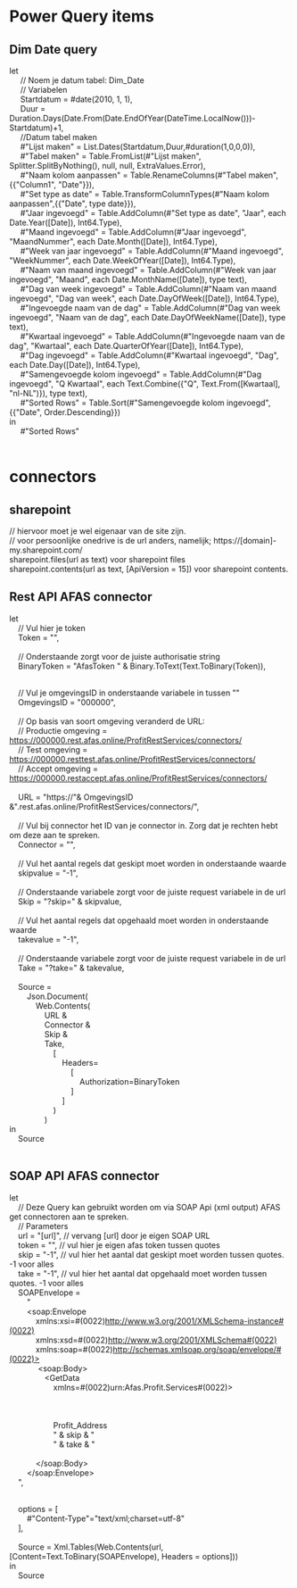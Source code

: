 # Power Query items

## Dim Date query <br>

let <br>
&nbsp;&nbsp;&nbsp;&nbsp;    // Noem je datum tabel: Dim_Date<br>
&nbsp;&nbsp;&nbsp;&nbsp;    // Variabelen<br>
&nbsp;&nbsp;&nbsp;&nbsp;    Startdatum = #date(2010, 1, 1),<br>
&nbsp;&nbsp;&nbsp;&nbsp;    Duur = Duration.Days(Date.From(Date.EndOfYear(DateTime.LocalNow()))-Startdatum)+1,<br>
&nbsp;&nbsp;&nbsp;&nbsp;    //Datum tabel maken<br>
&nbsp;&nbsp;&nbsp;&nbsp;    #"Lijst maken" = List.Dates(Startdatum,Duur,#duration(1,0,0,0)),<br>
&nbsp;&nbsp;&nbsp;&nbsp;    #"Tabel maken" = Table.FromList(#"Lijst maken", Splitter.SplitByNothing(), null, null, ExtraValues.Error),<br>
&nbsp;&nbsp;&nbsp;&nbsp;    #"Naam kolom aanpassen" = Table.RenameColumns(#"Tabel maken",{{"Column1", "Date"}}),<br>
&nbsp;&nbsp;&nbsp;&nbsp;    #"Set type as date" = Table.TransformColumnTypes(#"Naam kolom aanpassen",{{"Date", type date}}),<br>
&nbsp;&nbsp;&nbsp;&nbsp;    #"Jaar ingevoegd" = Table.AddColumn(#"Set type as date", "Jaar", each Date.Year([Date]), Int64.Type),<br>
&nbsp;&nbsp;&nbsp;&nbsp;    #"Maand ingevoegd" = Table.AddColumn(#"Jaar ingevoegd", "MaandNummer", each Date.Month([Date]), Int64.Type),<br>
&nbsp;&nbsp;&nbsp;&nbsp;    #"Week van jaar ingevoegd" = Table.AddColumn(#"Maand ingevoegd", "WeekNummer", each Date.WeekOfYear([Date]), Int64.Type),<br>
&nbsp;&nbsp;&nbsp;&nbsp;    #"Naam van maand ingevoegd" = Table.AddColumn(#"Week van jaar ingevoegd", "Maand", each Date.MonthName([Date]), type text),<br>
&nbsp;&nbsp;&nbsp;&nbsp;    #"Dag van week ingevoegd" = Table.AddColumn(#"Naam van maand ingevoegd", "Dag van week", each Date.DayOfWeek([Date]), Int64.Type),<br>
&nbsp;&nbsp;&nbsp;&nbsp;    #"Ingevoegde naam van de dag" = Table.AddColumn(#"Dag van week ingevoegd", "Naam van de dag", each Date.DayOfWeekName([Date]), type text),<br>
&nbsp;&nbsp;&nbsp;&nbsp;    #"Kwartaal ingevoegd" = Table.AddColumn(#"Ingevoegde naam van de dag", "Kwartaal", each Date.QuarterOfYear([Date]), Int64.Type),<br>
&nbsp;&nbsp;&nbsp;&nbsp;    #"Dag ingevoegd" = Table.AddColumn(#"Kwartaal ingevoegd", "Dag", each Date.Day([Date]), Int64.Type),<br>
&nbsp;&nbsp;&nbsp;&nbsp;    #"Samengevoegde kolom ingevoegd" = Table.AddColumn(#"Dag ingevoegd", "Q Kwartaal", each Text.Combine({"Q", Text.From([Kwartaal], "nl-NL")}), type text),<br>
&nbsp;&nbsp;&nbsp;&nbsp;    #"Sorted Rows" = Table.Sort(#"Samengevoegde kolom ingevoegd",{{"Date", Order.Descending}})<br>
in<br>
&nbsp;&nbsp;&nbsp;&nbsp;    #"Sorted Rows"<br>
<br>

# connectors

## sharepoint

// hiervoor moet je wel eigenaar van de site zijn. <br>
// voor persoonlijke onedrive is de url anders, namelijk; https://[domain]-my.sharepoint.com/ <br>
sharepoint.files(url as text) voor sharepoint files<br>
sharepoint.contents(url as text, [ApiVersion = 15]) voor sharepoint contents. <br>

## Rest API AFAS connector

let<br>
&nbsp;&nbsp;&nbsp;&nbsp;// Vul hier je token<br>
&nbsp;&nbsp;&nbsp;&nbsp;Token = "",<br>
     <br>
&nbsp;&nbsp;&nbsp;&nbsp;// Onderstaande zorgt voor de juiste authorisatie string<br>
&nbsp;&nbsp;&nbsp;&nbsp;BinaryToken = "AfasToken " & Binary.ToText(Text.ToBinary(Token)),<br>
    <br>

&nbsp;&nbsp;&nbsp;&nbsp;// Vul je omgevingsID in onderstaande variabele in tussen ""<br>
&nbsp;&nbsp;&nbsp;&nbsp;OmgevingsID = "000000",<br>
  <br>
&nbsp;&nbsp;&nbsp;&nbsp;// Op basis van soort omgeving veranderd de URL:<br>
&nbsp;&nbsp;&nbsp;&nbsp;// Productie omgeving = https://000000.rest.afas.online/ProfitRestServices/connectors/<br>
&nbsp;&nbsp;&nbsp;&nbsp;// Test omgeving = https://000000.resttest.afas.online/ProfitRestServices/connectors/<br>
&nbsp;&nbsp;&nbsp;&nbsp;// Accept omgeving = https://000000.restaccept.afas.online/ProfitRestServices/connectors/<br>
    <br>
&nbsp;&nbsp;&nbsp;&nbsp;URL = "https://"& OmgevingsID &".rest.afas.online/ProfitRestServices/connectors/",<br>
     <br>
&nbsp;&nbsp;&nbsp;&nbsp;// Vul bij connector het ID van je connector in. Zorg dat je rechten hebt om deze aan te spreken.<br>
&nbsp;&nbsp;&nbsp;&nbsp;Connector = "",<br>
     <br>
&nbsp;&nbsp;&nbsp;&nbsp;// Vul het aantal regels dat geskipt moet worden in onderstaande waarde<br>
&nbsp;&nbsp;&nbsp;&nbsp;skipvalue = "-1",<br>
     <br>
&nbsp;&nbsp;&nbsp;&nbsp;// Onderstaande variabele zorgt voor de juiste request variabele in de url<br>
&nbsp;&nbsp;&nbsp;&nbsp;Skip = "?skip=" & skipvalue,<br>
     <br>
&nbsp;&nbsp;&nbsp;&nbsp;// Vul het aantal regels dat opgehaald moet worden in onderstaande waarde<br>
&nbsp;&nbsp;&nbsp;&nbsp;takevalue = "-1",<br>
<br>
&nbsp;&nbsp;&nbsp;&nbsp;// Onderstaande variabele zorgt voor de juiste request variabele in de url<br>
&nbsp;&nbsp;&nbsp;&nbsp;Take = "?take=" & takevalue,<br>
     <br>
&nbsp;&nbsp;&nbsp;&nbsp;Source = <br>
&nbsp;&nbsp;&nbsp;&nbsp;&nbsp;&nbsp;&nbsp;&nbsp;Json.Document(<br>
&nbsp;&nbsp;&nbsp;&nbsp;&nbsp;&nbsp;&nbsp;&nbsp;&nbsp;&nbsp;&nbsp;&nbsp;Web.Contents(<br>
&nbsp;&nbsp;&nbsp;&nbsp;&nbsp;&nbsp;&nbsp;&nbsp;&nbsp;&nbsp;&nbsp;&nbsp;&nbsp;&nbsp;&nbsp;&nbsp;URL & <br>
&nbsp;&nbsp;&nbsp;&nbsp;&nbsp;&nbsp;&nbsp;&nbsp;&nbsp;&nbsp;&nbsp;&nbsp;&nbsp;&nbsp;&nbsp;&nbsp;Connector & <br>
&nbsp;&nbsp;&nbsp;&nbsp;&nbsp;&nbsp;&nbsp;&nbsp;&nbsp;&nbsp;&nbsp;&nbsp;&nbsp;&nbsp;&nbsp;&nbsp;Skip & <br>
&nbsp;&nbsp;&nbsp;&nbsp;&nbsp;&nbsp;&nbsp;&nbsp;&nbsp;&nbsp;&nbsp;&nbsp;&nbsp;&nbsp;&nbsp;&nbsp;Take, <br>
&nbsp;&nbsp;&nbsp;&nbsp;&nbsp;&nbsp;&nbsp;&nbsp;&nbsp;&nbsp;&nbsp;&nbsp;&nbsp;&nbsp;&nbsp;&nbsp;&nbsp;&nbsp;&nbsp;&nbsp;[<br>
&nbsp;&nbsp;&nbsp;&nbsp;&nbsp;&nbsp;&nbsp;&nbsp;&nbsp;&nbsp;&nbsp;&nbsp;&nbsp;&nbsp;&nbsp;&nbsp;&nbsp;&nbsp;&nbsp;&nbsp;&nbsp;&nbsp;&nbsp;&nbsp;Headers=<br>
&nbsp;&nbsp;&nbsp;&nbsp;&nbsp;&nbsp;&nbsp;&nbsp;&nbsp;&nbsp;&nbsp;&nbsp;&nbsp;&nbsp;&nbsp;&nbsp;&nbsp;&nbsp;&nbsp;&nbsp;&nbsp;&nbsp;&nbsp;&nbsp;&nbsp;&nbsp;&nbsp;&nbsp;[<br>
&nbsp;&nbsp;&nbsp;&nbsp;&nbsp;&nbsp;&nbsp;&nbsp;&nbsp;&nbsp;&nbsp;&nbsp;&nbsp;&nbsp;&nbsp;&nbsp;&nbsp;&nbsp;&nbsp;&nbsp;&nbsp;&nbsp;&nbsp;&nbsp;&nbsp;&nbsp;&nbsp;&nbsp;&nbsp;&nbsp;&nbsp;&nbsp;Authorization=BinaryToken<br>
&nbsp;&nbsp;&nbsp;&nbsp;&nbsp;&nbsp;&nbsp;&nbsp;&nbsp;&nbsp;&nbsp;&nbsp;&nbsp;&nbsp;&nbsp;&nbsp;&nbsp;&nbsp;&nbsp;&nbsp;&nbsp;&nbsp;&nbsp;&nbsp;&nbsp;&nbsp;&nbsp;&nbsp;]<br>
&nbsp;&nbsp;&nbsp;&nbsp;&nbsp;&nbsp;&nbsp;&nbsp;&nbsp;&nbsp;&nbsp;&nbsp;&nbsp;&nbsp;&nbsp;&nbsp;&nbsp;&nbsp;&nbsp;&nbsp;&nbsp;&nbsp;&nbsp;&nbsp;]<br>
&nbsp;&nbsp;&nbsp;&nbsp;&nbsp;&nbsp;&nbsp;&nbsp;&nbsp;&nbsp;&nbsp;&nbsp;&nbsp;&nbsp;&nbsp;&nbsp;&nbsp;&nbsp;&nbsp;&nbsp;)<br>
&nbsp;&nbsp;&nbsp;&nbsp;&nbsp;&nbsp;&nbsp;&nbsp;&nbsp;&nbsp;&nbsp;&nbsp;&nbsp;&nbsp;&nbsp;&nbsp;)<br>
in<br>
&nbsp;&nbsp;&nbsp;&nbsp;Source<br><br>

## SOAP API AFAS connector

let<br>
&nbsp;&nbsp;&nbsp;&nbsp;// Deze Query kan gebruikt worden om via SOAP Api (xml output) AFAS get connectoren aan te spreken. <br>
&nbsp;&nbsp;&nbsp;&nbsp;// Parameters <br>
&nbsp;&nbsp;&nbsp;&nbsp;url = "[url]", // vervang [url] door je eigen SOAP URL<br>
&nbsp;&nbsp;&nbsp;&nbsp;token = "", // vul hier je eigen afas token tussen quotes<br>
&nbsp;&nbsp;&nbsp;&nbsp;skip = "-1", // vul hier het aantal dat geskipt moet worden tussen quotes. -1 voor alles<br>
&nbsp;&nbsp;&nbsp;&nbsp;take = "-1", // vul hier het aantal dat opgehaald moet worden tussen quotes. -1 voor alles<br>
&nbsp;&nbsp;&nbsp;&nbsp;SOAPEnvelope = <br>
&nbsp;&nbsp;&nbsp;&nbsp;&nbsp;&nbsp;&nbsp;&nbsp;"<br>
&nbsp;&nbsp;&nbsp;&nbsp;&nbsp;&nbsp;&nbsp;&nbsp;<soap:Envelope <br>
&nbsp;&nbsp;&nbsp;&nbsp;&nbsp;&nbsp;&nbsp;&nbsp;&nbsp;&nbsp;&nbsp;&nbsp;xmlns:xsi=#(0022)http://www.w3.org/2001/XMLSchema-instance#(0022)<br>
&nbsp;&nbsp;&nbsp;&nbsp;&nbsp;&nbsp;&nbsp;&nbsp;&nbsp;&nbsp;&nbsp;&nbsp;xmlns:xsd=#(0022)http://www.w3.org/2001/XMLSchema#(0022)<br>
&nbsp;&nbsp;&nbsp;&nbsp;&nbsp;&nbsp;&nbsp;&nbsp;&nbsp;&nbsp;&nbsp;&nbsp;xmlns:soap=#(0022)http://schemas.xmlsoap.org/soap/envelope/#(0022)><br>
&nbsp;&nbsp;&nbsp;&nbsp;&nbsp;&nbsp;&nbsp;&nbsp;&nbsp;&nbsp;&nbsp;&nbsp; \<soap:Body><br>
&nbsp;&nbsp;&nbsp;&nbsp;&nbsp;&nbsp;&nbsp;&nbsp;&nbsp;&nbsp;&nbsp;&nbsp;&nbsp;&nbsp;&nbsp;&nbsp;<GetData<br>
&nbsp;&nbsp;&nbsp;&nbsp;&nbsp;&nbsp;&nbsp;&nbsp;&nbsp;&nbsp;&nbsp;&nbsp;&nbsp;&nbsp;&nbsp;&nbsp;&nbsp;&nbsp;&nbsp;&nbsp;xmlns=#(0022)urn:Afas.Profit.Services#(0022)><br>
&nbsp;&nbsp;&nbsp;&nbsp;&nbsp;&nbsp;&nbsp;&nbsp;&nbsp;&nbsp;&nbsp;&nbsp;&nbsp;&nbsp;&nbsp;&nbsp;&nbsp;&nbsp;&nbsp;&nbsp;<token><br>
&nbsp;&nbsp;&nbsp;&nbsp;&nbsp;&nbsp;&nbsp;&nbsp;&nbsp;&nbsp;&nbsp;&nbsp;&nbsp;&nbsp;&nbsp;&nbsp;&nbsp;&nbsp;&nbsp;&nbsp;&nbsp;&nbsp;&nbsp;&nbsp;<![CDATA[" & token & "]]><br>
&nbsp;&nbsp;&nbsp;&nbsp;&nbsp;&nbsp;&nbsp;&nbsp;&nbsp;&nbsp;&nbsp;&nbsp;&nbsp;&nbsp;&nbsp;&nbsp;&nbsp;&nbsp;&nbsp;&nbsp;</token><br>
&nbsp;&nbsp;&nbsp;&nbsp;&nbsp;&nbsp;&nbsp;&nbsp;&nbsp;&nbsp;&nbsp;&nbsp;&nbsp;&nbsp;&nbsp;&nbsp;&nbsp;&nbsp;&nbsp;&nbsp;<connectorId>Profit_Address</connectorId><br>
&nbsp;&nbsp;&nbsp;&nbsp;&nbsp;&nbsp;&nbsp;&nbsp;&nbsp;&nbsp;&nbsp;&nbsp;&nbsp;&nbsp;&nbsp;&nbsp;&nbsp;&nbsp;&nbsp;&nbsp;<skip>" & skip & "</skip><br>
&nbsp;&nbsp;&nbsp;&nbsp;&nbsp;&nbsp;&nbsp;&nbsp;&nbsp;&nbsp;&nbsp;&nbsp;&nbsp;&nbsp;&nbsp;&nbsp;&nbsp;&nbsp;&nbsp;&nbsp;<take>" & take & "</take><br>
&nbsp;&nbsp;&nbsp;&nbsp;&nbsp;&nbsp;&nbsp;&nbsp;&nbsp;&nbsp;&nbsp;&nbsp;&nbsp;&nbsp;&nbsp;&nbsp;</GetData><br>
&nbsp;&nbsp;&nbsp;&nbsp;&nbsp;&nbsp;&nbsp;&nbsp;&nbsp;&nbsp;&nbsp;&nbsp;</soap:Body><br>
&nbsp;&nbsp;&nbsp;&nbsp;&nbsp;&nbsp;&nbsp;&nbsp;</soap:Envelope><br>
&nbsp;&nbsp;&nbsp;&nbsp;",<br><br>

&nbsp;&nbsp;&nbsp;&nbsp;options = [<br>
&nbsp;&nbsp;&nbsp;&nbsp;&nbsp;&nbsp;&nbsp;&nbsp;#"Content-Type"="text/xml;charset=utf-8"<br>
&nbsp;&nbsp;&nbsp;&nbsp;],<br>
<br>
&nbsp;&nbsp;&nbsp;&nbsp;Source = Xml.Tables(Web.Contents(url, [Content=Text.ToBinary(SOAPEnvelope), Headers = options]))<br>
in<br>
&nbsp;&nbsp;&nbsp;&nbsp;Source<br>
